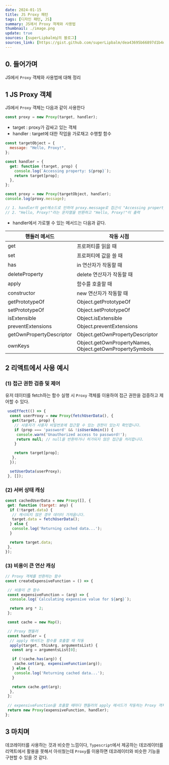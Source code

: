 ```yaml
---
date: 2024-01-15
title: JS Proxy 패턴
tags: [디자인 패턴, JS]
summary: JS에서 Proxy 객체와 사용법
thumbnail: ./image.png
update: true
sources: [superLipbalm님의 블로그]
sources_link: [https://gist.github.com/superLipbalm/dea43695b66897d1b4d246b402aab320]
---
```



## 0. 들어가며 
JS에서 `Proxy` 객체와 사용법에 대해 정리

## 1 JS Proxy 객체
JS에서 `Proxy` 객체는 다음과 같이 사용한다
```js
const proxy = new Proxy(target, handler);
```
- target : proxy가 감싸고 있는 객체
- handler : target에 대한 작업을 가로채고 수행할 함수

```js
const targetObject = {
  message: "Hello, Proxy!",
};

const handler = {
  get: function (target, prop) {
    console.log(`Accessing property: ${prop}`);
    return target[prop];
  },
};

const proxy = new Proxy(targetObject, handler);
console.log(proxy.message);

// 1. handler의 get메소드로 인하여 proxy.message로 접근시 "Accessing property: message" 출력
// 2. "Hello, Proxy!"라는 문자열을 반환하고 "Hello, Proxy!"이 출력
```

- handler에서 가로챌 수 있는 메서드는 다음과 같다.  

| 핸들러 메서드           | 작동 시점                              |
|------------------------|---------------------------------------|
| get                    | 프로퍼티를 읽을 때                    |
| set                    | 프로퍼티에 값을 쓸 때                  |
| has                    | in 연산자가 작동할 때                  |
| deleteProperty         | delete 연산자가 작동할 때              |
| apply                  | 함수를 호출할 때                      |
| constructor            | new 연산자가 작동할 때                 |
| getPrototypeOf         | Object.getPrototypeOf                 |
| setPrototypeOf         | Object.setPrototypeOf                 |
| isExtensible          | Object.isExtensible                   |
| preventExtensions      | Object.preventExtensions              |
| getOwnPropertyDescriptor| Object.getOwnPropertyDescriptor         |
| ownKeys                | Object.getOwnPropertyNames, Object.getOwnPropertySymbols            |


## 2 리액트에서 사용 예시

### (1) 접근 권한 검증 및 제어
유저 데이터를 fetch하는 함수 실행 시 `Proxy` 객체를 이용하여 접근 권한을 검증하고 제어할 수 있다.
```js
 useEffect(() => {
  const userProxy = new Proxy(fetchUserData(), {
   get(target, prop) {
    // 사용자가 사용자 비밀번호에 접근할 수 있는 권한이 있는지 확인합니다.
    if (prop === 'password' && !isUserAdmin()) {
     console.warn('Unauthorized access to password!');
     return null; // null을 반환하거나 허가되지 않은 접근을 처리합니다.
    }

    return target[prop];
   },
  });

  setUserData(userProxy);
 }, []);
```

### (2) 서버 상태 캐싱
```js
const cachedUserData = new Proxy([], {
 get: function (target: any) {
  if (!target.data) {
   // 캐시되지 않은 경우 데이터 가져옵니다.
   target.data = fetchUserData();
  } else {
   console.log('Returning cached data...');
  }

  return target.data;
 },
});
```

### (3) 비용이 큰 연산 캐싱
```js
// Proxy 객체를 반환하는 함수
const createExpensiveFunction = () => {

 // 비용이 큰 함수
 const expensiveFunction = (arg) => {
  console.log(`Calculating expensive value for ${arg}`);

  return arg * 2;
 };

 const cache = new Map();

 // Proxy 핸들러
 const handler = {
  // apply 메서드는 함수를 호출할 때 작동
  apply(target, thisArg, argumentsList) {
   const arg = argumentsList[0];

   if (!cache.has(arg)) {
    cache.set(arg, expensiveFunction(arg));
   } else {
    console.log('Returning cached data...');
   }

   return cache.get(arg);
  },
 };
 
 // expensiveFunction을 호출할 때마다 핸들러의 apply 메서드가 작동하는 Proxy 객체를 반환
 return new Proxy(expensiveFunction, handler);
};
```

## 3 마치며
데코레이터를 사용하는 것과 비슷한 느낌이다, `Typescript`에서 제공하는 데코레이터를 리액트에서 활용을 못해서 아쉬웠는데 `Proxy`를 이용하면 데코레이터와 비슷한 기능을 구현할 수 있을 것 같다.